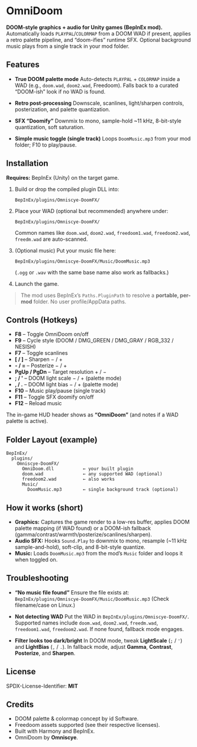# OmniDoom

**DOOM-style graphics + audio for Unity games (BepInEx mod).**
Automatically loads `PLAYPAL`/`COLORMAP` from a DOOM WAD if present, applies a retro palette pipeline, and “doom-ifies” runtime SFX. Optional background music plays from a single track in your mod folder.

## Features
* **True DOOM palette mode**
  Auto-detects `PLAYPAL` + `COLORMAP` inside a WAD (e.g., `doom.wad`, `doom2.wad`, Freedoom).
  Falls back to a curated “DOOM-ish” look if no WAD is found.

* **Retro post-processing**
  Downscale, scanlines, light/sharpen controls, posterization, and palette quantization.

* **SFX “Doomify”**
  Downmix to mono, sample-hold \~11 kHz, 8-bit-style quantization, soft saturation.

* **Simple music toggle (single track)**
  Loops `DoomMusic.mp3` from your mod folder; F10 to play/pause.

## Installation
**Requires:** BepInEx (Unity) on the target game.

1. Build or drop the compiled plugin DLL into:

   ```
   BepInEx/plugins/Omniscye-DoomFX/
   ```
2. Place your WAD (optional but recommended) anywhere under:

   ```
   BepInEx/plugins/Omniscye-DoomFX/
   ```

   Common names like `doom.wad`, `doom2.wad`, `freedoom1.wad`, `freedoom2.wad`, `freedm.wad` are auto-scanned.
3. (Optional music) Put your music file here:

   ```
   BepInEx/plugins/Omniscye-DoomFX/Music/DoomMusic.mp3
   ```

   (`.ogg` or `.wav` with the same base name also work as fallbacks.)
4. Launch the game.

> The mod uses BepInEx’s `Paths.PluginPath` to resolve a **portable, per-mod** folder. No user profile/AppData paths.

## Controls (Hotkeys)
* **F8** – Toggle OmniDoom on/off
* **F9** – Cycle style (DOOM / DMG\_GREEN / DMG\_GRAY / RGB\_332 / NESISH)
* **F7** – Toggle scanlines
* **\[ / ]** – Sharpen − / +
* **- / =** – Posterize − / +
* **PgUp / PgDn** – Target resolution + / −
* **; / '** – DOOM light scale − / + (palette mode)
* **, / .** – DOOM light bias − / + (palette mode)
* **F10** – Music play/pause (single track)
* **F11** – Toggle SFX doomify on/off
* **F12** – Reload music

The in-game HUD header shows as **“OmniDoom”** (and notes if a WAD palette is active).

## Folder Layout (example)

```
BepInEx/
  plugins/
    Omniscye-DoomFX/
      OmniDoom.dll           ← your built plugin
      doom.wad               ← any supported WAD (optional)
      freedoom2.wad          ← also works
      Music/
        DoomMusic.mp3        ← single background track (optional)
```

## How it works (short)
* **Graphics:** Captures the game render to a low-res buffer, applies DOOM palette mapping (if WAD found) or a DOOM-ish fallback (gamma/contrast/warmth/posterize/scanlines/sharpen).
* **Audio SFX:** Hooks `Sound.Play` to downmix to mono, resample (\~11 kHz sample-and-hold), soft-clip, and 8-bit-style quantize.
* **Music:** Loads `DoomMusic.mp3` from the mod’s `Music` folder and loops it when toggled on.
## Troubleshooting

* **“No music file found”**
  Ensure the file exists at:
  `BepInEx/plugins/Omniscye-DoomFX/Music/DoomMusic.mp3`
  (Check filename/case on Linux.)

* **Not detecting WAD**
  Put the WAD in `BepInEx/plugins/Omniscye-DoomFX/`. Supported names include `doom.wad`, `doom2.wad`, `freedm.wad`, `freedoom1.wad`, `freedoom2.wad`. If none found, fallback mode engages.

* **Filter looks too dark/bright**
  In DOOM mode, tweak **LightScale** (`;` / `'`) and **LightBias** (`,` / `.`). In fallback mode, adjust **Gamma**, **Contrast**, **Posterize**, and **Sharpen**.

## License
SPDX-License-Identifier: **MIT**

## Credits
* DOOM palette & colormap concept by id Software.
* Freedoom assets supported (see their respective licenses).
* Built with Harmony and BepInEx.
* OmniDoom by **Omniscye**.
